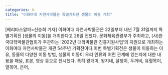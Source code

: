 ```yaml
---
categories: b
title: "이화여대 자연사박물관 특별기획전 생물의 이동 개최"
---
```

[베리타스알파=신승희 기자] 이화여대 자연사박물관은 22일부터 내년 7월 31일까지 특별기획전 [생물의 이동]을 개최한다고 26일 전했다. 문화체육관광부가 주최하고, (사)한국대학박물관협회가 주관하는 ‘2022년 대학박물관 진흥지원사업’의 지원으로 개최하는 이화여대 자연사박물관 개관 54주년 기획전이다.이번 특별기획전은 생물이 이동하는 이유, 동물의 다양한 이동 방법, 생물의 이동이 우리 인류와 어떤 관계에 있는지에 대한 내용을 패널, 표본, 영상 등으로 전시했다. 특히 왕개미, 왕지네, 달팽이, 두꺼비, 유혈목이, 열목어, 은어,